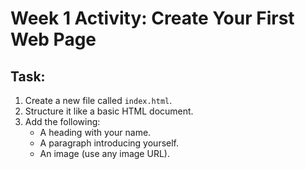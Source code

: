# Week 1 Activity: Create Your First Web Page

## Task:

1. Create a new file called `index.html`.
2. Structure it like a basic HTML document.
3. Add the following:
   - A heading with your name.
   - A paragraph introducing yourself.
   - An image (use any image URL).
